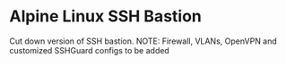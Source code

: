 Alpine Linux SSH Bastion
========================

Cut down version of SSH bastion. 
  NOTE: Firewall, VLANs, OpenVPN and customized SSHGuard configs to be added
